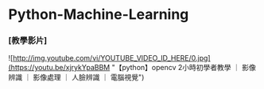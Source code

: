 # Python-Machine-Learning


### [教學影片]

![http://img.youtube.com/vi/YOUTUBE_VIDEO_ID_HERE/0.jpg](https://youtu.be/xjrykYpaBBM "【python】opencv 2小時初學者教學 ｜ 影像辨識 ｜ 影像處理 ｜ 人臉辨識 ｜ 電腦視覺")
